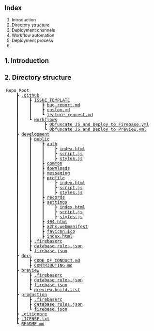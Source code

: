 ## Index
1. Introduction
2. Directory structure
3. Deployment channels
4. Workflow automation
5. Deployment process
6. 

## 1. Introduction

## 2. Directory structure
<pre style="
    width: calc(100% - 10px);
    padding: 5px;
    overflow: auto;
    font-family: monospace">
Repo Root
    &#9507; <a href="#">.github</a>
    &#9475;    &#9507; <a href="#">ISSUE_TEMPLATE</a>
    &#9475;    &#9475;    &#9507; <a href="#">bug_report.md</a>
    &#9475;    &#9475;    &#9507; <a href="#">custom.md</a>
    &#9475;    &#9475;    &#9495; <a href="#">feature_request.md</a>
    &#9475;    &#9495; <a href="#">workflows</a>
    &#9475;          &#9507; <a href="#">Obfuscate JS and Deploy to Firebase.yml</a>
    &#9475;          &#9495; <a href="#">Obfuscate JS and Deploy to Preview.yml</a>
    &#9507; <a href="#">development</a>
    &#9475;    &#9507; <a href="#">public</a>
    &#9475;    &#9475;    &#9507; <a href="#">auth</a>
    &#9475;    &#9475;    &#9475;    &#9507; <a href="#">index.html</a>
    &#9475;    &#9475;    &#9475;    &#9507; <a href="#">script.js</a>
    &#9475;    &#9475;    &#9475;    &#9507; <a href="#">styles.js</a>
    &#9475;    &#9475;    &#9507; <a href="#">common</a>
    &#9475;    &#9475;    &#9507; <a href="#">downloads</a>
    &#9475;    &#9475;    &#9507; <a href="#">messaging</a>
    &#9475;    &#9475;    &#9507; <a href="#">profile</a>
    &#9475;    &#9475;    &#9475;    &#9507; <a href="#">index.html</a>
    &#9475;    &#9475;    &#9475;    &#9507; <a href="#">script.js</a>
    &#9475;    &#9475;    &#9475;    &#9507; <a href="#">styles.js</a>
    &#9475;    &#9475;    &#9507; <a href="#">records</a>
    &#9475;    &#9475;    &#9507; <a href="#">settings</a>
    &#9475;    &#9475;    &#9475;    &#9507; <a href="#">index.html</a>
    &#9475;    &#9475;    &#9475;    &#9507; <a href="#">script.js</a>
    &#9475;    &#9475;    &#9475;    &#9507; <a href="#">styles.js</a>
    &#9475;    &#9475;    &#9507; <a href="#">404.html</a>
    &#9475;    &#9475;    &#9507; <a href="#">a2hs.webmanifest</a>
    &#9475;    &#9475;    &#9507; <a href="#">favicon.ico</a>
    &#9475;    &#9475;    &#9507; <a href="#">index.html</a>
    &#9475;    &#9507; <a href="#">.firebaserc</a>
    &#9475;    &#9507; <a href="#">database.rules.json</a>
    &#9475;    &#9495; <a href="#">firebase.json</a>
    &#9507; <a href="#">docs</a>
    &#9475;    &#9507; <a href="#">CODE_OF_CONDUCT.md</a>
    &#9475;    &#9507; <a href="#">CONTRIBUTING.md</a>
    &#9507; <a href="#">preview</a>
    &#9475;    &#9507; <a href="#">.firebaserc</a>
    &#9475;    &#9507; <a href="#">database.rules.json</a>
    &#9475;    &#9507; <a href="#">firebase.json</a>
    &#9475;    &#9495; <a href="#">preview.build.list</a>
    &#9507; <a href="#">production</a>
    &#9475;    &#9507; <a href="#">.firebaserc</a>
    &#9475;    &#9507; <a href="#">database.rules.json</a>
    &#9475;    &#9495; <a href="#">firebase.json</a>
    &#9507; <a href="#">.gitignore</a>
    &#9507; <a href="#">LICENSE.txt</a>
    &#9495; <a href="#">README.md</a>
</pre>
